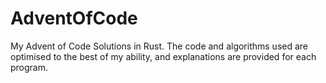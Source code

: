 # AdventOfCode
My Advent of Code Solutions in Rust. The code and algorithms used are optimised to the best of my ability, and explanations are provided for each program.


